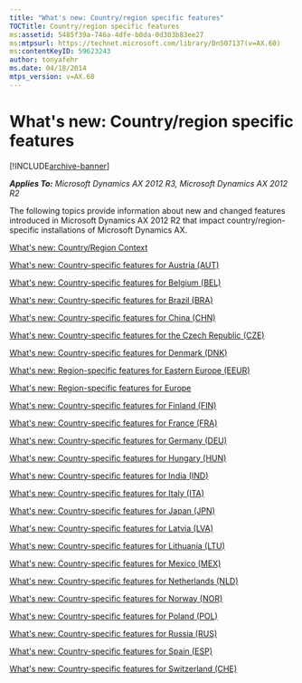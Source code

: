 ```yaml
---
title: "What's new: Country/region specific features"
TOCTitle: Country/region specific features
ms:assetid: 5485f39a-746a-4dfe-b0da-0d303b83ee27
ms:mtpsurl: https://technet.microsoft.com/library/Dn507137(v=AX.60)
ms:contentKeyID: 59623243
author: tonyafehr
ms.date: 04/18/2014
mtps_version: v=AX.60
---
```


# What's new: Country/region specific features 


[!INCLUDE[archive-banner](includes/archive-banner.md)]


_**Applies To:** Microsoft Dynamics AX 2012 R3, Microsoft Dynamics AX 2012 R2_

The following topics provide information about new and changed features introduced in Microsoft Dynamics AX 2012 R2 that impact country/region-specific installations of Microsoft Dynamics AX.

[What's new: Country/Region Context](what-s-new-country-region-context.md)

[What's new: Country-specific features for Austria (AUT)](what-s-new-country-specific-features-for-austria-aut.md)

[What's new: Country-specific features for Belgium (BEL)](what-s-new-country-specific-features-for-belgium-bel.md)

[What's new: Country-specific features for Brazil (BRA)](what-s-new-country-specific-features-for-brazil-bra.md)

[What's new: Country-specific features for China (CHN)](what-s-new-country-specific-features-for-china-chn.md)

[What's new: Country-specific features for the Czech Republic (CZE)](what-s-new-country-specific-features-for-the-czech-republic-cze.md)

[What's new: Country-specific features for Denmark (DNK)](what-s-new-country-specific-features-for-denmark-dnk.md)

[What's new: Region-specific features for Eastern Europe (EEUR)](what-s-new-region-specific-features-for-eastern-europe-eeur.md)

[What's new: Region-specific features for Europe](what-s-new-region-specific-features-for-europe.md)

[What's new: Country-specific features for Finland (FIN)](what-s-new-country-specific-features-for-finland-fin.md)

[What's new: Country-specific features for France (FRA)](what-s-new-country-specific-features-for-france-fra.md)

[What's new: Country-specific features for Germany (DEU)](what-s-new-country-specific-features-for-germany-deu.md)

[What's new: Country-specific features for Hungary (HUN)](what-s-new-country-specific-features-for-hungary-hun.md)

[What's new: Country-specific features for India (IND)](what-s-new-country-specific-features-for-india-ind.md)

[What's new: Country-specific features for Italy (ITA)](what-s-new-country-specific-features-for-italy-ita.md)

[What's new: Country-specific features for Japan (JPN)](what-s-new-country-specific-features-for-japan-jpn.md)

[What's new: Country-specific features for Latvia (LVA)](what-s-new-country-specific-features-for-latvia-lva.md)

[What's new: Country-specific features for Lithuania (LTU)](what-s-new-country-specific-features-for-lithuania-ltu.md)

[What's new: Country-specific features for Mexico (MEX)](what-s-new-country-specific-features-for-mexico-mex.md)

[What's new: Country-specific features for Netherlands (NLD)](what-s-new-country-specific-features-for-netherlands-nld.md)

[What's new: Country-specific features for Norway (NOR)](what-s-new-country-specific-features-for-norway-nor.md)

[What's new: Country-specific features for Poland (POL)](what-s-new-country-specific-features-for-poland-pol.md)

[What's new: Country-specific features for Russia (RUS)](what-s-new-country-specific-features-for-russia-rus.md)

[What's new: Country-specific features for Spain (ESP)](what-s-new-country-specific-features-for-spain-esp.md)

[What's new: Country-specific features for Switzerland (CHE)](what-s-new-country-specific-features-for-switzerland-che.md)

  


